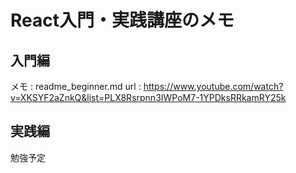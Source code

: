# React入門・実践講座のメモ

## 入門編
メモ : readme_beginner.md
url : https://www.youtube.com/watch?v=XKSYF2aZnkQ&list=PLX8Rsrpnn3IWPoM7-1YPDksRRkamRY25k

## 実践編
勉強予定